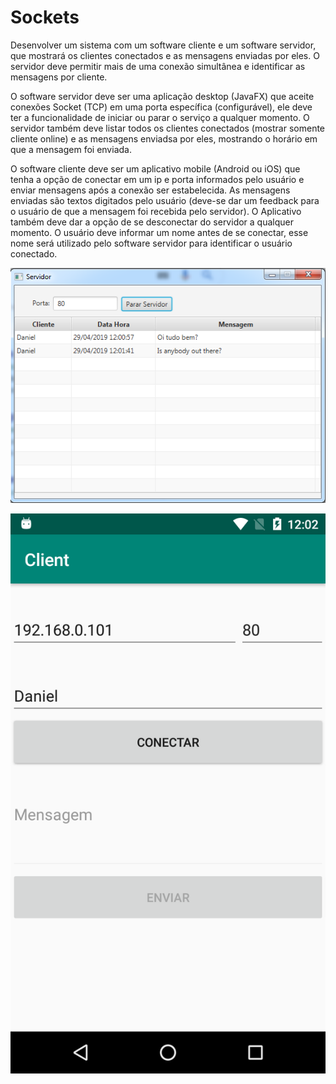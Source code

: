 # Sockets

Desenvolver um sistema com um software cliente e um software servidor, que mostrará os clientes conectados e as mensagens enviadas por eles. O servidor deve permitir mais de uma conexão simultânea e identificar as mensagens por cliente.

O software servidor deve ser uma aplicação desktop (JavaFX) que aceite conexões Socket (TCP) em uma porta específica (configurável), ele deve ter a funcionalidade de iniciar ou parar o serviço a qualquer momento. O servidor também deve listar todos os clientes conectados (mostrar somente cliente online) e as mensagens enviadsa por eles, mostrando o horário em que a mensagem foi enviada.

O software cliente deve ser um aplicativo mobile (Android ou iOS) que tenha a opção de conectar em um ip e porta informados pelo usuário e enviar mensagens após a conexão ser estabelecida. 
As mensagens enviadas são textos digitados pelo usuário (deve-se dar um feedback para o usuário de que a mensagem foi recebida pelo servidor). 
O Aplicativo também deve dar a opção de se desconectar do servidor a qualquer momento.
O usuário deve informar um nome antes de se conectar, esse nome será utilizado pelo software servidor para identificar o usuário conectado.

![Screenshot](server.png)

![Screenshot](client.png)

